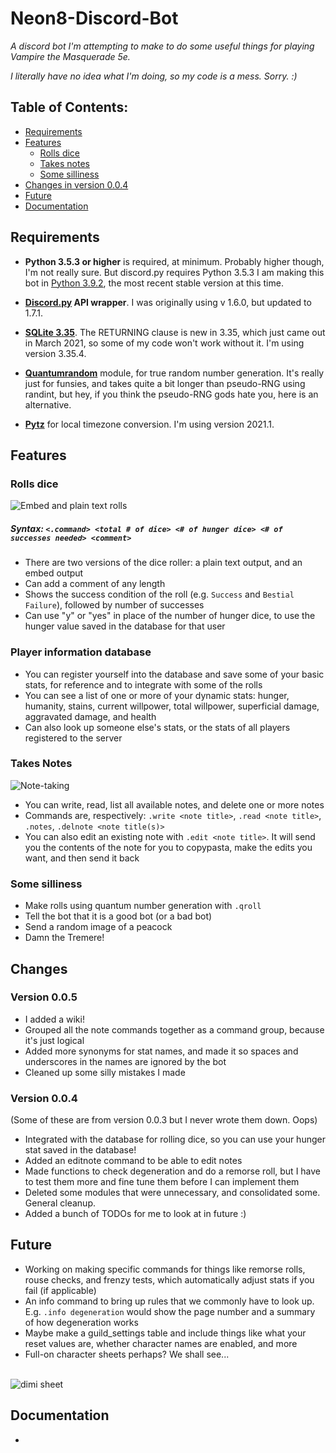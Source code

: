 # Neon8-Discord-Bot
*A discord bot I'm attempting to make to do some useful things for playing Vampire the Masquerade 5e.*

*I literally have no idea what I'm doing, so my code is a mess. Sorry. :)*

## Table of Contents:
- [Requirements](#requirements)
- [Features](#features)
  * [Rolls dice](#rolls-dice)
  * [Takes notes](#takes-notes)
  * [Some silliness](#some-silliness)
- [Changes in version 0.0.4](#changes-in-version-004)
- [Future](#future)
- [Documentation](#documentation)

## Requirements
* **Python 3.5.3 or higher** is required, at minimum. Probably higher though, I'm not really sure. But discord.py requires Python 3.5.3 I am making this bot in [Python 3.9.2](https://www.python.org/downloads/release/python-392/), the most recent stable version at this time.

* **[Discord.py](https://github.com/Rapptz/discord.py) API wrapper**. I was originally using v 1.6.0, but updated to 1.7.1.

* **[SQLite 3.35](https://www.sqlite.org/download.html)**. The RETURNING clause is new in 3.35, which just came out in March 2021, so some of my code won't work without it. I'm using version 3.35.4.

* **[Quantumrandom](https://pypi.org/project/quantumrandom/)** module, for true random number generation. It's really just for funsies, and takes quite a bit longer than pseudo-RNG using randint, but hey, if you think the pseudo-RNG gods hate you, here is an alternative.

* **[Pytz](https://pypi.org/project/pytz/)** for local timezone conversion. I'm using version 2021.1.
&nbsp;  
## Features

### Rolls dice
![Embed and plain text rolls](https://user-images.githubusercontent.com/80991664/118560961-8d782180-b727-11eb-83ca-59b1c75144a4.png)
##### Syntax: `<.command> <total # of dice> <# of hunger dice> <# of successes needed> <comment>`

* There are two versions of the dice roller: a plain text output, and an embed output
* Can add a comment of any length
* Shows the success condition of the roll (e.g. `Success` and `Bestial Failure`), followed by number of successes
* Can use "y" or "yes" in place of the number of hunger dice, to use the hunger value saved in the database for that user

### Player information database

* You can register yourself into the database and save some of your basic stats, for reference and to integrate with some of the rolls
* You can see a list of one or more of your dynamic stats: hunger, humanity, stains, current willpower, total willpower, superficial damage, aggravated damage, and health
* Can also look up someone else's stats, or the stats of all players registered to the server


### Takes Notes
![Note-taking](https://user-images.githubusercontent.com/80991664/118562423-e47ef600-b729-11eb-8895-c2ad616ed9cc.png)

* You can write, read, list all available notes, and delete one or more notes
* Commands are, respectively: `.write <note title>`, `.read <note title>`, `.notes`, `.delnote <note title(s)>`
* You can also edit an existing note with `.edit <note title>`. It will send you the contents of the note for you to copypasta, make the edits you want, and then send it back
&nbsp; 

### Some silliness
* Make rolls using quantum number generation with `.qroll`
* Tell the bot that it is a good bot (or a bad bot)
* Send a random image of a peacock
* Damn the Tremere!


## Changes

### Version 0.0.5
* I added a wiki!
* Grouped all the note commands together as a command group, because it's just logical
* Added more synonyms for stat names, and made it so spaces and underscores in the names are ignored by the bot
* Cleaned up some silly mistakes I made

### Version 0.0.4
(Some of these are from version 0.0.3 but I never wrote them down. Oops)

* Integrated with the database for rolling dice, so you can use your hunger stat saved in the database!
* Added an editnote command to be able to edit notes
* Made functions to check degeneration and do a remorse roll, but I have to test them more and fine tune them before I can implement them
* Deleted some modules that were unnecessary, and consolidated some. General cleanup.
* Added a bunch of TODOs for me to look at in future :)


## Future

* Working on making specific commands for things like remorse rolls, rouse checks, and frenzy tests, which automatically adjust stats if you fail (if applicable)
* An info command to bring up rules that we commonly have to look up. E.g. `.info degeneration` would show the page number and a summary of how degeneration works
* Maybe make a guild_settings table and include things like what your reset values are, whether character names are enabled, and more
* Full-on character sheets perhaps? We shall see...

&nbsp;  
![dimi sheet](https://user-images.githubusercontent.com/80991664/118564896-6e30c280-b72e-11eb-9530-f30dd5fafdcf.png)


## Documentation
* 